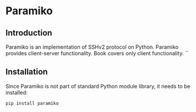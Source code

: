 # Paramiko

## Introduction

Paramiko is an implementation of SSHv2 protocol on Python. Paramiko provides client-server functionality. Book covers only client functionality.
``



## Installation

Since Paramiko is not part of standard Python module library, it needs to be installed:
```bash
pip install paramiko
```
